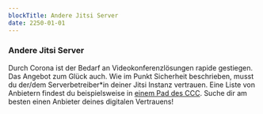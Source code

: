 ```yaml
---
blockTitle: Andere Jitsi Server
date: 2250-01-01
---
```

### Andere Jitsi Server

Durch Corona ist der Bedarf an Videokonferenz&shy;lösungen rapide gestiegen. Das Angebot zum Glück auch. Wie im Punkt Sicherheit beschrieben, musst du der/dem Serverbetreiber\*in deiner Jitsi Instanz vertrauen. Eine Liste von Anbietern findest du beispielsweise in [einem Pad des CCC](https://pads.ccc.de/jitsiliste). Suche dir am besten einen Anbieter deines digitalen Vertrauens!
